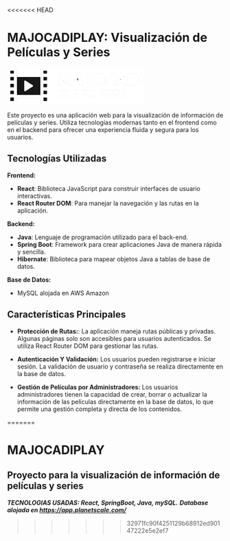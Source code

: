 <<<<<<< HEAD
# MAJOCADIPLAY: Visualización de Películas y Series

![Icono de la aplicación](./FRONT/public/logo.png)

Este proyecto es una aplicación web para la visualización de información de películas y series. Utiliza tecnologías modernas tanto en el frontend como en el backend para ofrecer una experiencia fluida y segura para los usuarios.

## Tecnologías Utilizadas
**Frontend:**

- **React**: Biblioteca JavaScript para construir interfaces de usuario interactivas.
- **React Router DOM**: Para manejar la navegación y las rutas en la aplicación.

**Backend:**

- **Java**: Lenguaje de programación utilizado para el back-end.
- **Spring Boot**: Framework para crear aplicaciones Java de manera rápida y sencilla.
- **Hibernate**: Biblioteca para mapear objetos Java a tablas de base de datos.

**Base de Datos:**
  - MySQL alojada en AWS Amazon


## Características Principales

- **Protección de Rutas:**:
La aplicación maneja rutas públicas y privadas. Algunas páginas solo son accesibles para usuarios autenticados.
Se utiliza React Router DOM para gestionar las rutas.

- **Autenticación Y Validación:**
Los usuarios pueden registrarse e iniciar sesión.
La validación de usuario y contraseña se realiza directamente en la base de datos.

- **Gestión de Películas por Administradores:** Los usuarios administradores tienen la capacidad de crear, borrar o actualizar la información de las películas directamente en la base de datos, lo que permite una gestión completa y directa de los contenidos.

=======
# MAJOCADIPLAY
## Proyecto para la visualización de información de películas y series 
***TECNOLOGIAS USADAS: React, SpringBoot, Java, mySQL.***
***Database alojada en https://app.planetscale.com/***
>>>>>>> 32971fc90f4251129b68912ed90147222e5e2ef7
